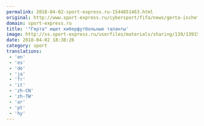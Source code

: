 ```yaml
---
permalink: 2018-04-02-sport-express.ru-1544851463.html
original: http://www.sport-express.ru/cybersport/fifa/news/gerta-ischet-kiberfutbolnye-talanty-1391590/
domain: sport-express.ru
title: '"Герта" ищет киберфутбольные таланты'
image: http://ss.sport-express.ru/userfiles/materials/sharing/139/1391590.jpg
date: 2018-04-02 18:38:26
category: sport
translations: 
 - 'en'
 - 'es'
 - 'de'
 - 'ja'
 - 'fr'
 - 'it'
 - 'zh-CN'
 - 'zh-TW'
 - 'ar'
 - 'pt'
 - 'hy'
---
```


